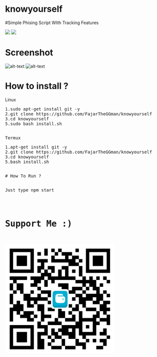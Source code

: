 # knowyourself
 #Simple Phising Script WIth Tracking Features

![](https://img.shields.io/badge/Framework-Nodejs-lime) ![](https://img.shields.io/badge/Version-1.0-blue)

# Screenshot

![alt-text](https://github.com/FajarTheGGman/knowyourself/blob/master/.img/banner.png)
![alt-text](https://github.com/FajarTheGGman/knowyourself/blob/master/.img/content.png)


# How to install ? 

Linux
<pre>
1.sudo apt-get install git -y
2.git clone https://github.com/FajarTheGGman/knowyourself
3.cd knowyourself
5.sudo bash install.sh
<pre>

Termux
<pre>
1.apt-get install git -y
2.git clone https://github.com/FajarTheGGman/knowyourself
3.cd knowyourself
5.bash install.sh
<pre>

# How To Run ? 

<pre>
Just type npm start
</pre>

# Support Me :)
![donate](https://raw.githubusercontent.com/FajarTheGGman/F-Tools/master/.images/donate.jpeg)
